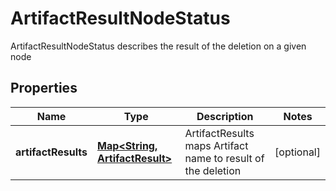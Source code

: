 

# ArtifactResultNodeStatus

ArtifactResultNodeStatus describes the result of the deletion on a given node
## Properties

Name | Type | Description | Notes
------------ | ------------- | ------------- | -------------
**artifactResults** | [**Map&lt;String, ArtifactResult&gt;**](ArtifactResult.md) | ArtifactResults maps Artifact name to result of the deletion |  [optional]



